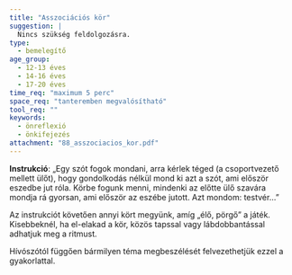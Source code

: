 ```yaml
---
title: "Asszociációs kör"
suggestion: | 
  Nincs szükség feldolgozásra.
type:
  - bemelegítő
age_group:
  - 12-13 éves
  - 14-16 éves
  - 17-20 éves
time_req: "maximum 5 perc"
space_req: "tanteremben megvalósítható"
tool_req: ""
keywords: 
  - önreflexió
  - önkifejezés
attachment: "88_asszociacios_kor.pdf"
---
```


**Instrukció**: „Egy szót fogok mondani, arra kérlek téged (a csoportvezető mellett ülőt), hogy gondolkodás nélkül mond ki azt a szót, ami először eszedbe jut róla. Körbe fogunk menni, mindenki az előtte ülő szavára mondja rá gyorsan, ami először az eszébe jutott. Azt mondom: testvér…”

Az instrukciót követően annyi kört megyünk, amíg „élő, pörgő” a játék. Kisebbeknél, ha el-elakad a kör, közös tapssal vagy lábdobbantással adhatjuk meg a ritmust.

Hívószótól függően bármilyen téma megbeszélését felvezethetjük ezzel a gyakorlattal.
  
  

